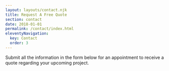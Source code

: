 ```yaml
---
layout: layouts/contact.njk
title: Request A Free Quote
section: contact
date: 2018-01-01
permalink: /contact/index.html
eleventyNavigation:
  key: Contact
  order: 3
---
```


Submit all the information in the form below for an appointment to receive a quote regarding your upcoming project.
